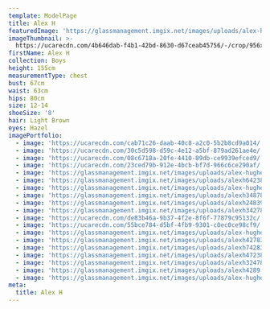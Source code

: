 ```yaml
---
template: ModelPage
title: Alex H
featuredImage: 'https://glassmanagement.imgix.net/images/uploads/alex-hughes-banner.jpg'
imageThumbnail: >-
  https://ucarecdn.com/4b646dab-f4b1-42bd-8630-d67ceab45756/-/crop/956x909/107,44/-/preview/
firstName: Alex H
collection: Boys
height: 155cm
measurementType: chest
bust: 67cm
waist: 63cm
hips: 80cm
size: 12-14
shoeSize: '8'
hair: Light Brown
eyes: Hazel
imagePortfolio:
  - image: 'https://ucarecdn.com/cab71c26-daab-40c8-a2c0-5b2b8cd9a014/'
  - image: 'https://ucarecdn.com/30c5d598-d59c-4e12-a5bf-879ad261ae4e/'
  - image: 'https://ucarecdn.com/08c6718a-20fe-4410-89db-ce9939efced9/'
  - image: 'https://ucarecdn.com/23ced79b-912e-4bcb-bf7d-966c6ce290af/'
  - image: 'https://glassmanagement.imgix.net/images/uploads/alex-hughes.jpg'
  - image: 'https://glassmanagement.imgix.net/images/uploads/alexh6423871329.jpg'
  - image: 'https://glassmanagement.imgix.net/images/uploads/alex-hughes-3.jpg'
  - image: 'https://glassmanagement.imgix.net/images/uploads/alexh348789374.jpg'
  - image: 'https://glassmanagement.imgix.net/images/uploads/alexh248391.jpg'
  - image: 'https://glassmanagement.imgix.net/images/uploads/alexh3427893.jpg'
  - image: 'https://ucarecdn.com/de83b46a-9b37-4f2e-8f6f-77879c95132c/'
  - image: 'https://ucarecdn.com/55bce784-d5bf-4fb9-9301-c0ec0ce98cf9/'
  - image: 'https://glassmanagement.imgix.net/images/uploads/alex-hughes-6.jpg'
  - image: 'https://glassmanagement.imgix.net/images/uploads/alexh42783.jpg'
  - image: 'https://glassmanagement.imgix.net/images/uploads/alexh74283910.jpg'
  - image: 'https://glassmanagement.imgix.net/images/uploads/alexh472389.jpg'
  - image: 'https://glassmanagement.imgix.net/images/uploads/alexh324789302.jpg'
  - image: 'https://glassmanagement.imgix.net/images/uploads/alexh4289.jpg'
  - image: 'https://glassmanagement.imgix.net/images/uploads/alex-hughes-8.jpg'
meta:
  title: Alex H
---
```


